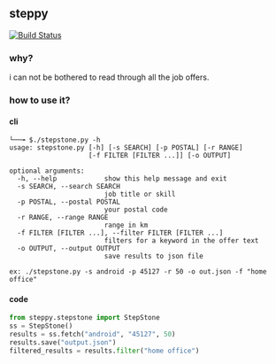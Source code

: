 ## steppy
[![Build Status](https://build.eberlein.io/buildStatus/icon?job=python_steppy)](https://build.eberlein.io/job/python_steppy/)
### why?
i can not be bothered to read through all the job offers.
### how to use it?
#### cli
```
└──╼ $./stepstone.py -h
usage: stepstone.py [-h] [-s SEARCH] [-p POSTAL] [-r RANGE]
                    [-f FILTER [FILTER ...]] [-o OUTPUT]

optional arguments:
  -h, --help            show this help message and exit
  -s SEARCH, --search SEARCH
                        job title or skill
  -p POSTAL, --postal POSTAL
                        your postal code
  -r RANGE, --range RANGE
                        range in km
  -f FILTER [FILTER ...], --filter FILTER [FILTER ...]
                        filters for a keyword in the offer text
  -o OUTPUT, --output OUTPUT
                        save results to json file

ex: ./stepstone.py -s android -p 45127 -r 50 -o out.json -f "home office"
```
#### code
```python
from steppy.stepstone import StepStone
ss = StepStone()
results = ss.fetch("android", "45127", 50)
results.save("output.json")
filtered_results = results.filter("home office")
```
